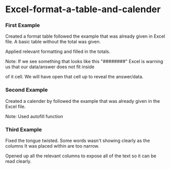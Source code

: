 # Excel-format-a-table-and-calender
<h3> First Example </h3>
<p>Created a format table followed the example that was already given in Excel file. A basic table without the total was given. </p>
<p>Applied relevant formatting and filled in the totals. </p>
<p>Note: If we see something that looks like this "########" Excel is warning us that our data/answer does not fit inside</p>
<p>of it cell. We will have open that cell up to reveal the answer/data. </p>

<h3>Second Example </h3>
<p>Created a calender by followed the example that was already given in the Excel file. </p>
<p>Note: Used autofill function</P>

<h3>Third Example</h3> 
<P>Fixed the tongue twisted. Some words wasn't showing clearly as the columns It was placed within are too narrow.</P> 
<p>Opened up all the relevant columns to expose all of the text so it can be read clearly.</P> 
